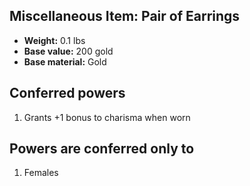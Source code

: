 ## Miscellaneous Item: Pair of Earrings
- **Weight:** 0.1 lbs
- **Base value:** 200 gold
- **Base material:** Gold
## Conferred powers
1. Grants +1 bonus to charisma when worn
## Powers are conferred only to
1. Females
